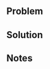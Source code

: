 ## Problem

<!-- What are you trying to solve? -->

## Solution

<!-- How does this change fix the problem? -->

## Notes

<!-- Additional notes here -->
